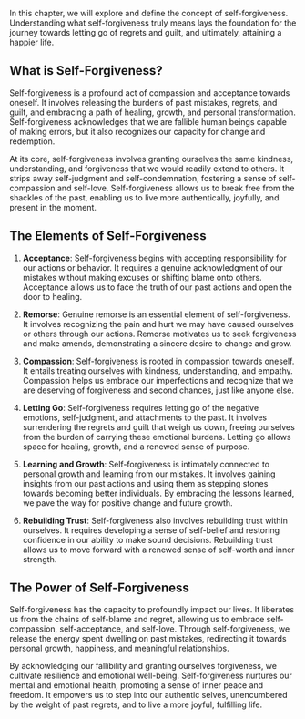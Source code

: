 
In this chapter, we will explore and define the concept of self-forgiveness. Understanding what self-forgiveness truly means lays the foundation for the journey towards letting go of regrets and guilt, and ultimately, attaining a happier life.

What is Self-Forgiveness?
-------------------------

Self-forgiveness is a profound act of compassion and acceptance towards oneself. It involves releasing the burdens of past mistakes, regrets, and guilt, and embracing a path of healing, growth, and personal transformation. Self-forgiveness acknowledges that we are fallible human beings capable of making errors, but it also recognizes our capacity for change and redemption.

At its core, self-forgiveness involves granting ourselves the same kindness, understanding, and forgiveness that we would readily extend to others. It strips away self-judgment and self-condemnation, fostering a sense of self-compassion and self-love. Self-forgiveness allows us to break free from the shackles of the past, enabling us to live more authentically, joyfully, and present in the moment.

The Elements of Self-Forgiveness
--------------------------------

1. **Acceptance**: Self-forgiveness begins with accepting responsibility for our actions or behavior. It requires a genuine acknowledgment of our mistakes without making excuses or shifting blame onto others. Acceptance allows us to face the truth of our past actions and open the door to healing.

2. **Remorse**: Genuine remorse is an essential element of self-forgiveness. It involves recognizing the pain and hurt we may have caused ourselves or others through our actions. Remorse motivates us to seek forgiveness and make amends, demonstrating a sincere desire to change and grow.

3. **Compassion**: Self-forgiveness is rooted in compassion towards oneself. It entails treating ourselves with kindness, understanding, and empathy. Compassion helps us embrace our imperfections and recognize that we are deserving of forgiveness and second chances, just like anyone else.

4. **Letting Go**: Self-forgiveness requires letting go of the negative emotions, self-judgment, and attachments to the past. It involves surrendering the regrets and guilt that weigh us down, freeing ourselves from the burden of carrying these emotional burdens. Letting go allows space for healing, growth, and a renewed sense of purpose.

5. **Learning and Growth**: Self-forgiveness is intimately connected to personal growth and learning from our mistakes. It involves gaining insights from our past actions and using them as stepping stones towards becoming better individuals. By embracing the lessons learned, we pave the way for positive change and future growth.

6. **Rebuilding Trust**: Self-forgiveness also involves rebuilding trust within ourselves. It requires developing a sense of self-belief and restoring confidence in our ability to make sound decisions. Rebuilding trust allows us to move forward with a renewed sense of self-worth and inner strength.

The Power of Self-Forgiveness
-----------------------------

Self-forgiveness has the capacity to profoundly impact our lives. It liberates us from the chains of self-blame and regret, allowing us to embrace self-compassion, self-acceptance, and self-love. Through self-forgiveness, we release the energy spent dwelling on past mistakes, redirecting it towards personal growth, happiness, and meaningful relationships.

By acknowledging our fallibility and granting ourselves forgiveness, we cultivate resilience and emotional well-being. Self-forgiveness nurtures our mental and emotional health, promoting a sense of inner peace and freedom. It empowers us to step into our authentic selves, unencumbered by the weight of past regrets, and to live a more joyful, fulfilling life.
